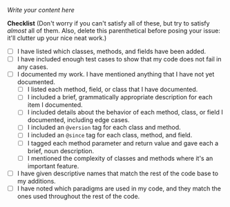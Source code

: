 _Write your content here_

__Checklist__ (Don't worry if you can't satisfy all of these, but try to satisfy _almost_ all of them. Also, delete this parenthetical before posing your issue: it'll clutter up your nice neat work.)
 - [ ] I have listed which classes, methods, and fields have been added.
 - [ ] I have included enough test cases to show that my code does not fail in any cases.
 - [ ] I documented my work. I have mentioned anything that I have not yet documented.
   - [ ] I listed each method, field, or class that I have documented.
   - [ ] I included a brief, grammatically appropriate description for each item I documented.
   - [ ] I included details about the behavior of each method, class, or field I documented, including edge cases.
   - [ ] I included an `@version` tag for each class and method.
   - [ ] I included an `@since` tag for each class, method, and field.
   - [ ] I tagged each method parameter and return value and gave each a brief, noun description.
   - [ ] I mentioned the complexity of classes and methods where it's an important feature.
 - [ ] I have given descriptive names that match the rest of the code base to my additions.
 - [ ] I have noted which paradigms are used in my code, and they match the ones used throughout the rest of the code.